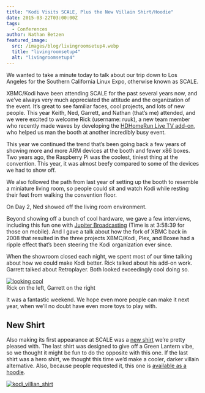 ```yaml
---
title: "Kodi Visits SCALE, Plus the New Villain Shirt/Hoodie"
date: 2015-03-22T03:00:00Z
tags:
  - Conferences
author: Nathan Betzen
featured_image:
  src: /images/blog/livingroomsetup4.webp
  title: "livingroomsetup4"
  alt: "livingroomsetup4"
---
```


We wanted to take a minute today to talk about our trip down to Los Angeles for the Southern California Linux Expo, otherwise known as SCALE.

XBMC/Kodi have been attending SCALE for the past several years now, and we’ve always very much appreciated the attitude and the organization of the event. It’s great to see familiar faces, cool projects, and lots of new people. This year Keith, Ned, Garrett, and Nathan (that’s me) attended, and we were excited to welcome Rick (username: ruuk), a new team member who recently made waves by developing the [HDHomeRun Live TV add-on](/article/addon-spotlight-hdhomerun-live-tv "Addon Spotlight: HDHomeRun Live TV"), who helped us man the booth at another incredibly busy event.

This year we continued the trend that’s been going back a few years of showing more and more ARM devices at the booth and fewer x86 boxes. Two years ago, the Raspberry Pi was the coolest, tiniest thing at the convention. This year, it was almost beefy compared to some of the devices we had to show off.

We also followed the path from last year of setting up the booth to resemble a miniature living room, so people could sit and watch Kodi while resting their feet from walking the convention floor.

On Day 2, Ned showed off the living room environment.

Beyond showing off a bunch of cool hardware, we gave a few interviews, including this fun one with [Jupiter Broadcasting](https://www.youtube.com/watch?v=nrwaHGhFU68&t=14319) (Time is at 3:58:39 for those on mobile). And I gave a talk about how the fork of XBMC back in 2008 that resulted in the three projects XBMC/Kodi, Plex, and Boxee had a ripple effect that’s been steering the Kodi organization ever since.

When the showroom closed each night, we spent most of our time talking about how we could make Kodi better. Rick talked about his add-on work. Garrett talked about Retroplayer. Both looked exceedingly cool doing so.

[![looking cool](/images/blog/looking_cool_and_collected-429x600.webp)](/images/blog/looking_cool_and_collected.webp)  
 Rick on the left, Garrett on the right

It was a fantastic weekend. We hope even more people can make it next year, when we’ll no doubt have even more toys to play with.

## New Shirt

Also making its first appearance at SCALE was a [new shirt](https://teespring.com/kodi-villain-shirt) we’re pretty pleased with. The last shirt was designed to give off a Green Lantern vibe, so we thought it might be fun to do the opposite with this one. If the last shirt was a hero shirt, we thought this time we’d make a cooler, darker villain alternative. Also, because people requested it, this one is [available as a hoodie](https://teespring.com/kodi-villain-shirt "Kodi Hoodie").

[![kodi_villian_shirt](/images/blog/kodi_villian_shirt-800x447.webp)](https://teespring.com/kodi-villain-shirt)
